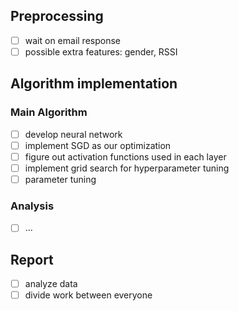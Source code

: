 ## Preprocessing
- [ ] wait on email response
- [ ] possible extra features: gender, RSSI

## Algorithm implementation

### Main Algorithm
- [ ] develop neural network  
- [ ] implement SGD as our optimization  
- [ ] figure out activation functions used in each layer  
- [ ] implement grid search for hyperparameter tuning  
- [ ] parameter tuning  

### Analysis  
- [ ] ...

## Report  
- [ ] analyze data  
- [ ] divide work between everyone  
